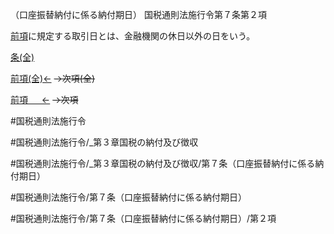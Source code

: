 （口座振替納付に係る納付期日）
国税通則法施行令第７条第２項

[前項](国税通則法施行＿令＿第７条第１項)に規定する取引日とは、金融機関の休日以外の日をいう。

[条(全)](国税通則法施行＿令＿第７条_.md)

[前項(全)←](国税通則法施行＿令＿第７条第１項_.md)  ~~→次項(全)~~

[前項 　 ←](国税通則法施行＿令＿第７条第１項.md)  ~~→次項~~



#国税通則法施行令

#国税通則法施行令/_第３章国税の納付及び徴収

#国税通則法施行令/_第３章国税の納付及び徴収/第７条（口座振替納付に係る納付期日）

#国税通則法施行令/第７条（口座振替納付に係る納付期日）

#国税通則法施行令/第７条（口座振替納付に係る納付期日）/第２項

